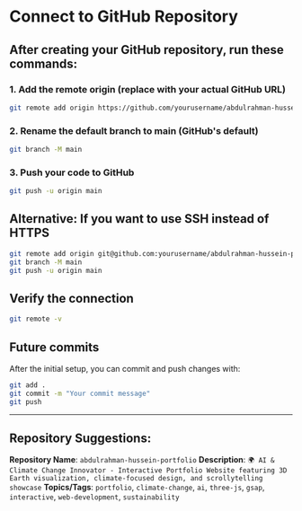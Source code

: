 # Connect to GitHub Repository

## After creating your GitHub repository, run these commands:

### 1. Add the remote origin (replace with your actual GitHub URL)
```bash
git remote add origin https://github.com/yourusername/abdulrahman-hussein-portfolio.git
```

### 2. Rename the default branch to main (GitHub's default)
```bash
git branch -M main
```

### 3. Push your code to GitHub
```bash
git push -u origin main
```

## Alternative: If you want to use SSH instead of HTTPS
```bash
git remote add origin git@github.com:yourusername/abdulrahman-hussein-portfolio.git
git branch -M main
git push -u origin main
```

## Verify the connection
```bash
git remote -v
```

## Future commits
After the initial setup, you can commit and push changes with:
```bash
git add .
git commit -m "Your commit message"
git push
```

---

## Repository Suggestions:

**Repository Name**: `abdulrahman-hussein-portfolio`
**Description**: `🌍 AI & Climate Change Innovator - Interactive Portfolio Website featuring 3D Earth visualization, climate-focused design, and scrollytelling showcase`
**Topics/Tags**: `portfolio`, `climate-change`, `ai`, `three-js`, `gsap`, `interactive`, `web-development`, `sustainability`

